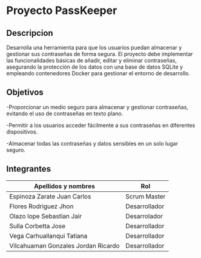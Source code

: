 # Proyecto PassKeeper
## Descripcion
Desarrolla una herramienta para que los usuarios puedan almacenar y gestionar sus contraseñas de forma segura. El proyecto debe implementar las funcionalidades básicas de añadir, editar y eliminar contraseñas, asegurando la
protección de los datos con una base de datos SQLite y empleando contenedores Docker para gestionar el entorno de desarrollo.
## Objetivos
-Proporcionar un medio seguro para almacenar y gestionar contraseñas, evitando el uso de contraseñas en texto plano.

-Permitir a los usuarios acceder fácilmente a sus contraseñas en diferentes dispositivos.

-Almacenar todas las contraseñas y datos sensibles en un solo lugar seguro.
## Integrantes
| Apellidos y nombres  | Rol  |
|----------------------|----- |
|Espinoza Zarate Juan Carlos|Scrum Master|
|Flores Rodriguez Jhon|Desarrollador|
|Olazo lope Sebastian Jair|Desarrolador|
|Sulla Corbetta Jose|Desarrollador|
|Vega Carhuallanqui Tatiana|Desarrollador|
|Vilcahuaman Gonzales Jordan Ricardo|Desarrollador|
